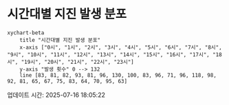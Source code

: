 # 시간대별 지진 발생 분포

```mermaid
xychart-beta
    title "시간대별 지진 발생 분포"
    x-axis ["0시", "1시", "2시", "3시", "4시", "5시", "6시", "7시", "8시", "9시", "10시", "11시", "12시", "13시", "14시", "15시", "16시", "17시", "18시", "19시", "20시", "21시", "22시", "23시"]
    y-axis "발생 횟수" 0 --> 132
    line [83, 81, 82, 93, 81, 96, 130, 100, 83, 96, 71, 96, 118, 98, 92, 81, 65, 67, 75, 83, 64, 70, 95, 63]
```

업데이트 시간: 2025-07-16 18:05:22
